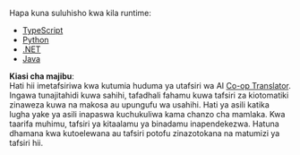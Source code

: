 <!--
CO_OP_TRANSLATOR_METADATA:
{
  "original_hash": "f58f01197da8a381d70c98317b7e1f1d",
  "translation_date": "2025-06-11T16:12:16+00:00",
  "source_file": "03-GettingStarted/03-llm-client/solution/README.md",
  "language_code": "sw"
}
-->
Hapa kuna suluhisho kwa kila runtime:

- [TypeScript](./typescript/README.md)
- [Python](./python/README.md)
- [.NET](./dotnet/README.md)
- [Java](./java/README.md)

**Kiasi cha majibu**:  
Hati hii imetafsiriwa kwa kutumia huduma ya utafsiri wa AI [Co-op Translator](https://github.com/Azure/co-op-translator). Ingawa tunajitahidi kuwa sahihi, tafadhali fahamu kuwa tafsiri za kiotomatiki zinaweza kuwa na makosa au upungufu wa usahihi. Hati ya asili katika lugha yake ya asili inapaswa kuchukuliwa kama chanzo cha mamlaka. Kwa taarifa muhimu, tafsiri ya kitaalamu ya binadamu inapendekezwa. Hatuna dhamana kwa kutoelewana au tafsiri potofu zinazotokana na matumizi ya tafsiri hii.